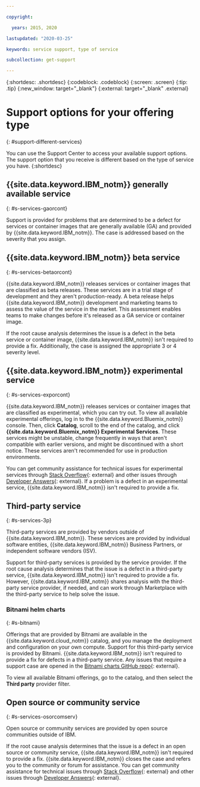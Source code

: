 ```yaml
---

copyright:

  years: 2015, 2020

lastupdated: "2020-03-25"

keywords: service support, type of service

subcollection: get-support

---
```


{:shortdesc: .shortdesc}
{:codeblock: .codeblock}
{:screen: .screen}
{:tip: .tip}
{:new_window: target="_blank"}
{:external: target="_blank" .external}


# Support options for your offering type
{: #support-different-services}

You can use the Support Center to access your available support options. The support option that you receive is different based on the type of service you have. 
{:shortdesc}


## {{site.data.keyword.IBM_notm}} generally available service
{: #s-services-gaorcont}

Support is provided for problems that are determined to be a defect for services or container images that are generally available (GA) and provided by {{site.data.keyword.IBM_notm}}. The case is addressed based on the severity that you assign.


## {{site.data.keyword.IBM_notm}} beta service
{: #s-services-betaorcont}

{{site.data.keyword.IBM_notm}} releases services or container images that are classified as beta releases. These services are in a trial stage of development and they aren't production-ready. A beta release helps {{site.data.keyword.IBM_notm}} development and marketing teams to assess the value of the service in the market. This assessment enables teams to make changes before it's released as a GA service or container image.

If the root cause analysis determines the issue is a defect in the beta service or container image, {{site.data.keyword.IBM_notm}} isn't required to provide a fix. Additionally, the case is assigned the appropriate 3 or 4 severity level.


## {{site.data.keyword.IBM_notm}} experimental service
{: #s-services-exporcont}

{{site.data.keyword.IBM_notm}} releases services or container images that are classified as experimental, which you can try out. To view all available experimental offerings, log in to the {{site.data.keyword.Bluemix_notm}} console. Then, click **Catalog**, scroll to the end of the catalog, and click **{{site.data.keyword.Bluemix_notm}} Experimental Services**. These services might be unstable, change frequently in ways that aren't compatible with earlier versions, and might be discontinued with a short notice. These services aren't recommended for use in production environments.

You can get community assistance for technical issues for experimental services through [Stack Overflow](https://stackoverflow.com/questions/tagged/ibm-cloud?tab=Newest){: external} and other issues through [Developer Answers](https://developer.ibm.com/answers/topics/ibm-cloud.html){: external}. If a problem is a defect in an experimental service, {{site.data.keyword.IBM_notm}} isn't required to provide a fix.


## Third-party service
{: #s-services-3p}

Third-party services are provided by vendors outside of {{site.data.keyword.IBM_notm}}. These services are provided by individual software entities, {{site.data.keyword.IBM_notm}} Business Partners, or independent software vendors (ISV).

Support for third-party services is provided by the service provider. If the root cause analysis determines that the issue is a defect in a third-party service, {{site.data.keyword.IBM_notm}} isn't required to provide a fix. However, {{site.data.keyword.IBM_notm}} shares analysis with the third-party service provider, if needed, and can work through Marketplace with the third-party service to help solve the issue.

### Bitnami helm charts
{: #s-bitnami}

Offerings that are provided by Bitnami are available in the {{site.data.keyword.cloud_notm}} catalog, and you manage the deployment and configuration on your own compute. Support for this third-party service is provided by Bitnami. {{site.data.keyword.IBM_notm}} isn't required to provide a fix for defects in a third-party service. Any issues that require a support case are opened in the [Bitnami charts GitHub repo](https://github.com/bitnami/charts/issues){: external}. 

To view all available Bitnami offerings, go to the catalog, and then select the **Third party** provider filter. 


## Open source or community service
{: #s-services-osorcomserv}

Open source or community services are provided by open source communities outside of IBM.

If the root cause analysis determines that the issue is a defect in an open source or community service, {{site.data.keyword.IBM_notm}} isn't required to provide a fix. {{site.data.keyword.IBM_notm}} closes the case and refers you to the community or forum for assistance. You can get community assistance for technical issues through [Stack Overflow](https://stackoverflow.com/questions/tagged/ibm-cloud){: external} and other issues through [Developer Answers](https://developer.ibm.com/answers/topics/ibm-cloud/){: external}.
